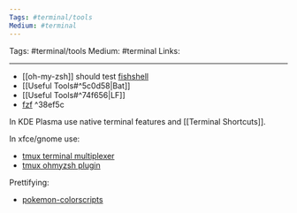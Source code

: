 ```yaml
---
Tags: #terminal/tools 
Medium: #terminal
---
```

Tags: #terminal/tools 
Medium: #terminal
Links:
___


- [[oh-my-zsh]]
should test [fishshell](https://fishshell.com/)
- [[Useful Tools#^5c0d58|Bat]]
- [[Useful Tools#^74f656|LF]]
- [fzf](https://github.com/junegunn/fzf) ^38ef5c


In KDE Plasma use native terminal features and [[Terminal Shortcuts]].

In xfce/gnome use: 
- [tmux terminal multiplexer](https://github.com/tmux/tmux/wiki)
- [tmux ohmyzsh plugin](https://github.com/ohmyzsh/ohmyzsh/tree/master/plugins/tmux)

Prettifying:
- [pokemon-colorscripts](https://gitlab.com/phoneybadger/pokemon-colorscripts)
